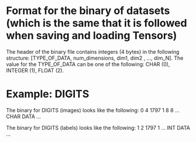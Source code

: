 # Format for the binary of datasets (which is the same that it is followed when saving and loading Tensors)
The header of the binary file contains integers (4 bytes) in the following structure: [TYPE_OF_DATA, num_dimensions, dim1, dim2 , ..., dim_N].  The value for the TYPE_OF_DATA can be one of the following: CHAR (0), INTEGER (1), FLOAT (2). 

# Example: DIGITS
The binary for DIGITS (images) looks like the following: 0 4 1797 1 8 8 ... CHAR DATA ...

The binary for DIGITS (labels) looks like the following: 1 2 1797 1 ... INT DATA ...